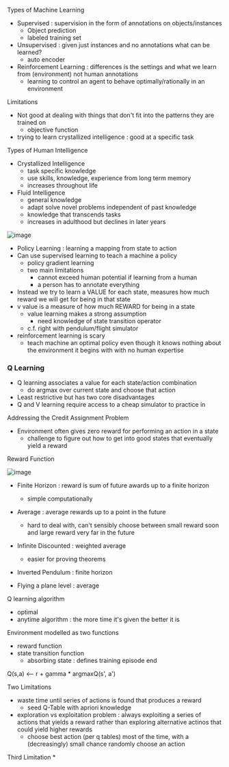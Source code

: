 Types of Machine Learning 
* Supervised : supervision in the form of annotations on objects/instances
  * Object prediction
  * labeled training set
* Unsupervised : given just instances and no annotations what can be learned?
  * auto encoder 
* Reinforcement Learning : differences is the settings and what we learn from (environment) not human annotations
  * learning to control an agent to behave optimally/rationally in an environment
 
Limitations 
* Not good at dealing with things that don't fit into the patterns they are trained on
  * objective function
* trying to learn crystallized intelligence : good at a specific task
 
Types of Human Intelligence
* Crystallized Intelligence
  * task specific knowledge
  * use skills, knowledge, experience from long term memory
  * increases throughout life
* Fluid Intelligence
  * general knowledge
  * adapt solve novel problems independent of past knowledge
  * knowledge that transcends tasks
  * increases in adulthood but declines in later years
 
![image](https://github.com/user-attachments/assets/fdc75d99-85db-401d-9803-899d68de2c0e)

* Policy Learning : learning a mapping from state to action
* Can use supervised learning to teach a machine a policy
  * policy gradient learning
  * two main limitations
    * cannot exceed human potential if learning from a human
    * a person has to annotate everything 
* Instead we try to learn a VALUE for each state, measures how much reward we will get for being in that state
* v value is a measure of how much REWARD for being in a state
  * value learning makes a strong assumption
    * need knowledge of state transition operator 
  * c.f. right with pendulum/flight simulator
* reinforcement learning is scary
  * teach machine an optimal policy even though it knows nothing about the environment it begins with with no human expertise

### Q Learning 
* Q learning associates a value for each state/action combination
  * do argmax over current state and choose that action
* Least restrictive but has two core disadvantages
* Q and V learning require access to a cheap simulator to practice in

Addressing the Credit Assignment Problem
* Environment often gives zero reward for performing an action in a state
  * challenge to figure out how to get into good states that eventually yield a reward

Reward Function

![image](https://github.com/user-attachments/assets/2c67ce0d-6e1b-4247-bb0b-17cd284c1ab2)

* Finite Horizon : reward is sum of future awards up to a finite horizon
  * simple computationally
* Average : average rewards up to a point in the future
  *  hard to deal with, can't sensibly choose between small reward soon and large reward very far in the future
* Infinite Discounted : weighted average
  * easier for proving theorems

 * Inverted Pendulum : finite horizon
 * Flying a plane level : average

Q learning algorithm 
* optimal
* anytime algorithm : the more time it's given the better it is

Environment modelled as two functions 
* reward function
* state transition function
  * absorbing state : defines training episode end
 
Q(s,a) <-- r + gamma * argmaxQ(s', a') 

Two Limitations 
* waste time until series of actions is found that produces a reward
  * seed Q-Table with apriori knowledge
* exploration vs exploitation problem : always exploiting a series of actions that yields a reward rather than exploring alternative actinos that could yield higher rewards
  * choose best action (per q tables) most of the time, with a (decreasingly) small chance randomly choose an action

Third Limitation 
* 
